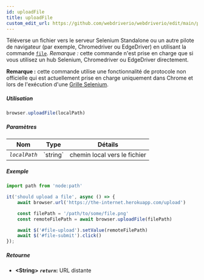```yaml
---
id: uploadFile
title: uploadFile
custom_edit_url: https://github.com/webdriverio/webdriverio/edit/main/packages/webdriverio/src/commands/browser/uploadFile.ts
---
```


Téléverse un fichier vers le serveur Selenium Standalone ou un autre pilote de navigateur 
(par exemple, Chromedriver ou EdgeDriver) en utilisant la commande [`file`](https://webdriver.io/docs/api/selenium#file).
_Remarque :_ cette commande n'est prise en charge que si vous utilisez un hub Selenium,
Chromedriver ou EdgeDriver directement.

__Remarque :__ cette commande utilise une fonctionnalité de protocole non officielle qui est actuellement
prise en charge uniquement dans Chrome et lors de l'exécution d'une [Grille Selenium](https://www.selenium.dev/documentation/en/grid/).

##### Utilisation

```js
browser.uploadFile(localPath)
```

##### Paramètres

<table>
  <thead>
    <tr>
      <th>Nom</th><th>Type</th><th>Détails</th>
    </tr>
  </thead>
  <tbody>
    <tr>
      <td><code><var>localPath</var></code></td>
      <td>`string`</td>
      <td>chemin local vers le fichier</td>
    </tr>
  </tbody>
</table>

##### Exemple

```js title="uploadFile.js"
import path from 'node:path'

it('should upload a file', async () => {
    await browser.url('https://the-internet.herokuapp.com/upload')

    const filePath = '/path/to/some/file.png'
    const remoteFilePath = await browser.uploadFile(filePath)

    await $('#file-upload').setValue(remoteFilePath)
    await $('#file-submit').click()
});
```

##### Retourne

- **&lt;String&gt;**
            **<code><var>return</var></code>:**  URL distante